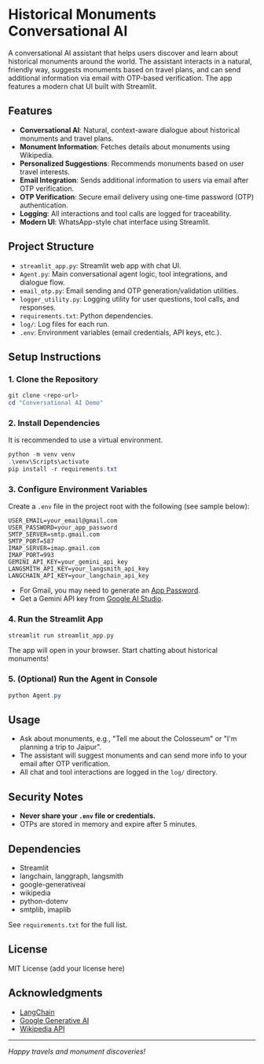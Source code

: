 # Historical Monuments Conversational AI

A conversational AI assistant that helps users discover and learn about historical monuments around the world. The assistant interacts in a natural, friendly way, suggests monuments based on travel plans, and can send additional information via email with OTP-based verification. The app features a modern chat UI built with Streamlit.

## Features
- **Conversational AI**: Natural, context-aware dialogue about historical monuments and travel plans.
- **Monument Information**: Fetches details about monuments using Wikipedia.
- **Personalized Suggestions**: Recommends monuments based on user travel interests.
- **Email Integration**: Sends additional information to users via email after OTP verification.
- **OTP Verification**: Secure email delivery using one-time password (OTP) authentication.
- **Logging**: All interactions and tool calls are logged for traceability.
- **Modern UI**: WhatsApp-style chat interface using Streamlit.

## Project Structure
- `streamlit_app.py`: Streamlit web app with chat UI.
- `Agent.py`: Main conversational agent logic, tool integrations, and dialogue flow.
- `email_otp.py`: Email sending and OTP generation/validation utilities.
- `logger_utility.py`: Logging utility for user questions, tool calls, and responses.
- `requirements.txt`: Python dependencies.
- `log/`: Log files for each run.
- `.env`: Environment variables (email credentials, API keys, etc.).

## Setup Instructions

### 1. Clone the Repository
```powershell
git clone <repo-url>
cd "Conversational AI Demo"
```

### 2. Install Dependencies
It is recommended to use a virtual environment.
```powershell
python -m venv venv
.\venv\Scripts\activate
pip install -r requirements.txt
```

### 3. Configure Environment Variables
Create a `.env` file in the project root with the following (see sample below):
```
USER_EMAIL=your_email@gmail.com
USER_PASSWORD=your_app_password
SMTP_SERVER=smtp.gmail.com
SMTP_PORT=587
IMAP_SERVER=imap.gmail.com
IMAP_PORT=993
GEMINI_API_KEY=your_gemini_api_key
LANGSMITH_API_KEY=your_langsmith_api_key
LANGCHAIN_API_KEY=your_langchain_api_key
```
- For Gmail, you may need to generate an [App Password](https://support.google.com/accounts/answer/185833?hl=en).
- Get a Gemini API key from [Google AI Studio](https://aistudio.google.com/app/apikey).

### 4. Run the Streamlit App
```powershell
streamlit run streamlit_app.py
```
The app will open in your browser. Start chatting about historical monuments!

### 5. (Optional) Run the Agent in Console
```powershell
python Agent.py
```

## Usage
- Ask about monuments, e.g., "Tell me about the Colosseum" or "I'm planning a trip to Jaipur".
- The assistant will suggest monuments and can send more info to your email after OTP verification.
- All chat and tool interactions are logged in the `log/` directory.

## Security Notes
- **Never share your `.env` file or credentials.**
- OTPs are stored in memory and expire after 5 minutes.

## Dependencies
- Streamlit
- langchain, langgraph, langsmith
- google-generativeai
- wikipedia
- python-dotenv
- smtplib, imaplib

See `requirements.txt` for the full list.

## License
MIT License (add your license here)

## Acknowledgments
- [LangChain](https://github.com/langchain-ai/langchain)
- [Google Generative AI](https://ai.google/discover/gemini/)
- [Wikipedia API](https://pypi.org/project/wikipedia/)

---
*Happy travels and monument discoveries!*
